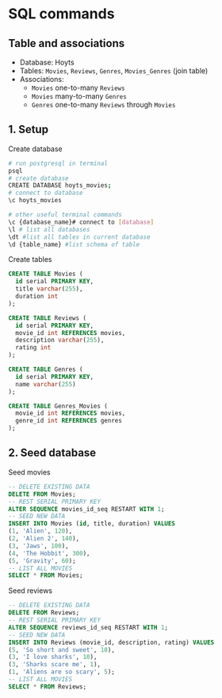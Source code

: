 # SQL commands
## Table and associations
- Database: Hoyts
- Tables: `Movies`, `Reviews`, `Genres`, `Movies_Genres` (join table)
- Associations: 
  - `Movies` one-to-many `Reviews` 
  - `Movies` many-to-many `Genres`
  - `Genres` one-to-many `Reviews` through `Movies`

## 1. Setup
Create database
```bash
# run postgresql in terminal
psql
# create database
CREATE DATABASE hoyts_movies;
# connect to database
\c hoyts_movies

# other useful terminal commands
\c {database_name}# connect to [database] 
\l # list all databases
\dt #list all tables in current database
\d {table_name} #list schema of table
```
Create tables
```sql
CREATE TABLE Movies (
  id serial PRIMARY KEY,
  title varchar(255),
  duration int
);

CREATE TABLE Reviews (
  id serial PRIMARY KEY,
  movie_id int REFERENCES movies,
  description varchar(255),
  rating int
);

CREATE TABLE Genres (
  id serial PRIMARY KEY,
  name varchar(255)
);

CREATE TABLE Genres_Movies (
  movie_id int REFERENCES movies,
  genre_id int REFERENCES genres
);
```
## 2. Seed database
Seed movies
```sql
-- DELETE EXISTING DATA
DELETE FROM Movies;
-- REST SERIAL PRIMARY KEY
ALTER SEQUENCE movies_id_seq RESTART WITH 1;
-- SEED NEW DATA
INSERT INTO Movies (id, title, duration) VALUES
(1, 'Alien', 120),
(2, 'Alien 2', 140),
(3, 'Jaws', 100),
(4, 'The Hobbit', 300),
(5, 'Gravity', 60);
-- LIST ALL MOVIES
SELECT * FROM Movies;
```
Seed reviews
```sql
-- DELETE EXISTING DATA
DELETE FROM Reviews;
-- REST SERIAL PRIMARY KEY
ALTER SEQUENCE reviews_id_seq RESTART WITH 1;
-- SEED NEW DATA
INSERT INTO Reviews (movie_id, description, rating) VALUES
(5, 'So short and sweet', 10),
(3, 'I love sharks', 10),
(3, 'Sharks scare me', 1),
(1, 'Aliens are so scary', 5);
-- LIST ALL MOVIES
SELECT * FROM Reviews;

```
<!-- TODO -->
<!-- SEED Genres -->
<!-- MAKE ASSOCIATIONS -->
<!-- MAKE JOIN QUERIES -->